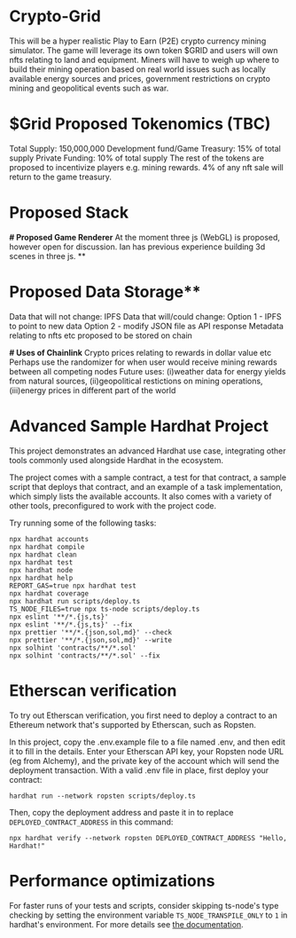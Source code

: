 # Crypto-Grid
This will be a hyper realistic Play to Earn (P2E) crypto currency mining simulator.  The game will leverage its own token $GRID and users will own nfts relating to land and equipment.
Miners will have to weigh up where to build their mining operation based on real world issues such as locally available energy sources and prices, government restrictions on crypto mining and geopolitical events such as war.

# $Grid Proposed Tokenomics (TBC)
Total Supply: 150,000,000
Development fund/Game Treasury: 15% of total supply
Private Funding: 10% of total supply
The rest of the tokens are proposed to incentivize players e.g. mining rewards.
4% of any nft sale will return to the game treasury.

# Proposed Stack

**# Proposed Game Renderer**
At the moment three js (WebGL) is proposed, however open for discussion.  Ian has previous experience building 3d scenes in three js.
**
# Proposed Data Storage**
Data that will not change: IPFS
Data that will/could change: 
Option 1 - IPFS to point to new data
Option 2 - modify JSON file as API response
Metadata relating to nfts etc proposed to be stored on chain

**# Uses of Chainlink**
Crypto prices relating to rewards in dollar value etc
Perhaps use the randomizer for when user would receive mining rewards between all competing nodes
Future uses: 
(i)weather data for energy yields from natural sources, 
(ii)geopolitical restictions on mining operations,
(iii)energy prices in different part of the world

# Advanced Sample Hardhat Project

This project demonstrates an advanced Hardhat use case, integrating other tools commonly used alongside Hardhat in the ecosystem.

The project comes with a sample contract, a test for that contract, a sample script that deploys that contract, and an example of a task implementation, which simply lists the available accounts. It also comes with a variety of other tools, preconfigured to work with the project code.

Try running some of the following tasks:

```shell
npx hardhat accounts
npx hardhat compile
npx hardhat clean
npx hardhat test
npx hardhat node
npx hardhat help
REPORT_GAS=true npx hardhat test
npx hardhat coverage
npx hardhat run scripts/deploy.ts
TS_NODE_FILES=true npx ts-node scripts/deploy.ts
npx eslint '**/*.{js,ts}'
npx eslint '**/*.{js,ts}' --fix
npx prettier '**/*.{json,sol,md}' --check
npx prettier '**/*.{json,sol,md}' --write
npx solhint 'contracts/**/*.sol'
npx solhint 'contracts/**/*.sol' --fix
```

# Etherscan verification

To try out Etherscan verification, you first need to deploy a contract to an Ethereum network that's supported by Etherscan, such as Ropsten.

In this project, copy the .env.example file to a file named .env, and then edit it to fill in the details. Enter your Etherscan API key, your Ropsten node URL (eg from Alchemy), and the private key of the account which will send the deployment transaction. With a valid .env file in place, first deploy your contract:

```shell
hardhat run --network ropsten scripts/deploy.ts
```

Then, copy the deployment address and paste it in to replace `DEPLOYED_CONTRACT_ADDRESS` in this command:

```shell
npx hardhat verify --network ropsten DEPLOYED_CONTRACT_ADDRESS "Hello, Hardhat!"
```

# Performance optimizations

For faster runs of your tests and scripts, consider skipping ts-node's type checking by setting the environment variable `TS_NODE_TRANSPILE_ONLY` to `1` in hardhat's environment. For more details see [the documentation](https://hardhat.org/guides/typescript.html#performance-optimizations).
